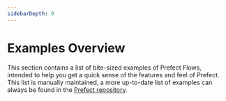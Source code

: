 ```yaml
---
sidebarDepth: 0
---
```


# Examples Overview

This section contains a list of bite-sized examples of Prefect Flows, intended to help you get a quick sense of the features and feel of Prefect.  This list is manually maintained, a more up-to-date list of examples can always be found in the [Prefect repository](https://github.com/PrefectHQ/prefect/tree/master/examples).
